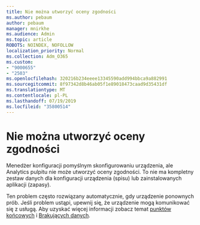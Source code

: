 ```yaml
---
title: Nie można utworzyć oceny zgodności
ms.author: pebaum
author: pebaum
manager: mnirkhe
ms.audience: Admin
ms.topic: article
ROBOTS: NOINDEX, NOFOLLOW
localization_priority: Normal
ms.collection: Adm_O365
ms.custom:
- "9000655"
- "2503"
ms.openlocfilehash: 320216b234eeee13345590add994bbca9a882991
ms.sourcegitcommit: 8f97342d8b46ab05f1e89018473caad9d35431df
ms.translationtype: MT
ms.contentlocale: pl-PL
ms.lasthandoff: 07/19/2019
ms.locfileid: "35800514"
---
```

# <a name="cant-create-a-compatibility-assessment"></a>Nie można utworzyć oceny zgodności

Menedżer konfiguracji pomyślnym skonfigurowaniu urządzenia, ale Analytics pulpitu nie może utworzyć oceny zgodności. To nie ma kompletny zestaw danych dla konfiguracji urządzenia (spisu) lub zainstalowanych aplikacji (zapasy).

Ten problem często rozwiązany automatycznie, gdy urządzenie ponownych prób. Jeśli problem ustąpi, upewnij się, że urządzenie mogą komunikować się z usługą. Aby uzyskać więcej informacji zobacz temat [punktów końcowych](https://docs.microsoft.com/sccm/desktop-analytics/enable-data-sharing#endpoints) i [Brakujących danych](https://docs.microsoft.com/sccm/desktop-analytics/monitor-connection-health#missing-data).
